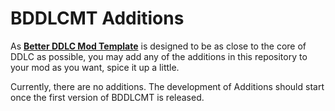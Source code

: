 # BDDLCMT Additions
As [**Better DDLC Mod Template**](https://github.com/Auratmos/Better-DDLC-Mod-Template) is designed to be as close to the core of DDLC as possible, you may add any of the additions in this repository to your mod as you want, spice it up a little.

Currently, there are no additions. The development of Additions should start once the first version of BDDLCMT is released.
